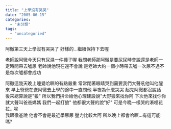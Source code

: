 ```yaml
---
title: "上學沒有哭哭"
date: "2005-06-15"
categories: 
  - "未分類"
tags: 
  - "uncategoried"
---
```


阿徹第三天上學沒有哭哭了 好樣的...繼續保持下去喔

老師說阿徹今天只有尿濕一件褲子喔 我問老師那阿徹是要尿尿時會說還是老師一定時間帶去噓尿 老師說他現在還不會說 是老師大約一個小時帶去噓一次尿不過不是每次噓都會成功

阿徹這幾天晚上睡覺哈瞑的有點嚴重 常常閉著眼睛哭到需要我們大聲吼他叫他醒來 早上爸爸在送阿徹去上學的途中一直問他 半夜為什麼哭哭 起先阿徹都沒說話 後來總算說是"狼" 所以我們拼命給他心理建設說"大野狼來找你阿 下次他來找你你就大聲叫爸爸媽媽 我們一起打狼" 他都很大聲的說"好" 可是今晚一樣哭的淅哩花拉...唉  
我跟徹爸說 他會不會是最近學尿尿 壓力比較大阿 所以晚上都會哈瞑...有這可能嗎?
